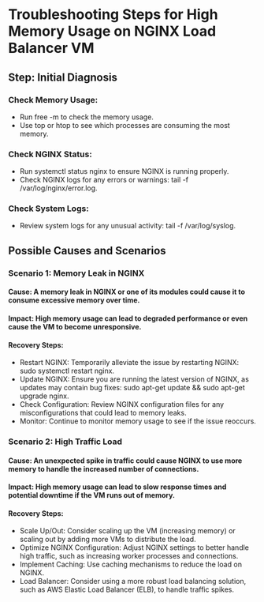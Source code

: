 # Troubleshooting Steps for High Memory Usage on NGINX Load Balancer VM
## Step: Initial Diagnosis
### Check Memory Usage:

- Run free -m to check the memory usage.
- Use top or htop to see which processes are consuming the most memory.

### Check NGINX Status:

- Run systemctl status nginx to ensure NGINX is running properly.
- Check NGINX logs for any errors or warnings: tail -f /var/log/nginx/error.log.

### Check System Logs:

- Review system logs for any unusual activity: tail -f /var/log/syslog.

## Possible Causes and Scenarios
### Scenario 1: Memory Leak in NGINX
#### Cause: A memory leak in NGINX or one of its modules could cause it to consume excessive memory over time.
#### Impact: High memory usage can lead to degraded performance or even cause the VM to become unresponsive.
#### Recovery Steps:
- Restart NGINX: Temporarily alleviate the issue by restarting NGINX: sudo systemctl restart nginx.
- Update NGINX: Ensure you are running the latest version of NGINX, as updates may contain bug fixes: sudo apt-get update && sudo apt-get upgrade nginx.
- Check Configuration: Review NGINX configuration files for any misconfigurations that could lead to memory leaks.
- Monitor: Continue to monitor memory usage to see if the issue reoccurs.

### Scenario 2: High Traffic Load
#### Cause: An unexpected spike in traffic could cause NGINX to use more memory to handle the increased number of connections.
#### Impact: High memory usage can lead to slow response times and potential downtime if the VM runs out of memory.
#### Recovery Steps:
- Scale Up/Out: Consider scaling up the VM (increasing memory) or scaling out by adding more VMs to distribute the load.
- Optimize NGINX Configuration: Adjust NGINX settings to better handle high traffic, such as increasing worker processes and connections.
- Implement Caching: Use caching mechanisms to reduce the load on NGINX.
- Load Balancer: Consider using a more robust load balancing solution, such as AWS Elastic Load Balancer (ELB), to handle traffic spikes.
